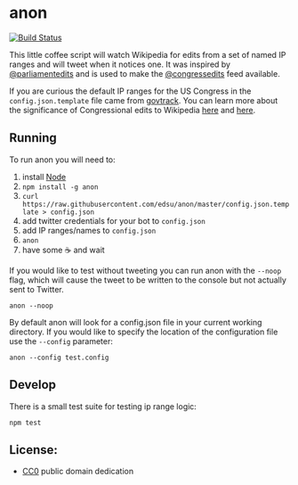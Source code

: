 # anon

[![Build Status](https://secure.travis-ci.org/edsu/anon.png)](http://travis-ci.org/edsu/anon)

This little coffee script will watch Wikipedia for edits from a set of named
IP ranges and will tweet when it notices one.  It was inspired by [@parliamentedits](https://twitter.com/parliamentedits) and is used to make the [@congressedits](https://twitter.com/congressedits) feed available. 

If you are curious the default IP ranges for the US Congress in the `config.json.template` file came from [govtrack](https://github.com/govtrack/govtrack.us-web/blob/master/website/middleware.py).  You can learn more about the significance of Congressional edits to Wikipedia [here](https://en.wikipedia.org/wiki/U.S._Congressional_staff_edits_to_Wikipedia) and [here](https://en.wikipedia.org/wiki/Wikipedia:Congressional_staffer_edits).

## Running

To run anon you will need to:

1. install [Node](http://nodejs.org)
1. `npm install -g anon`
1. `curl https://raw.githubusercontent.com/edsu/anon/master/config.json.template > config.json`
1. add twitter credentials for your bot to `config.json`
1. add IP ranges/names to `config.json`
1. `anon`
1. have some :coffee: and wait

If you would like to test without tweeting you can run anon with the 
`--noop` flag, which will cause the tweet to be written to the console
but not actually sent to Twitter.

    anon --noop

By default anon will look for a config.json file in your current working 
directory. If you would like to specify the location of the configuration 
file use the `--config` parameter:

    anon --config test.config

## Develop

There is a small test suite for testing ip range logic:

    npm test

## License: 

* [CC0](LICENSE) public domain dedication
